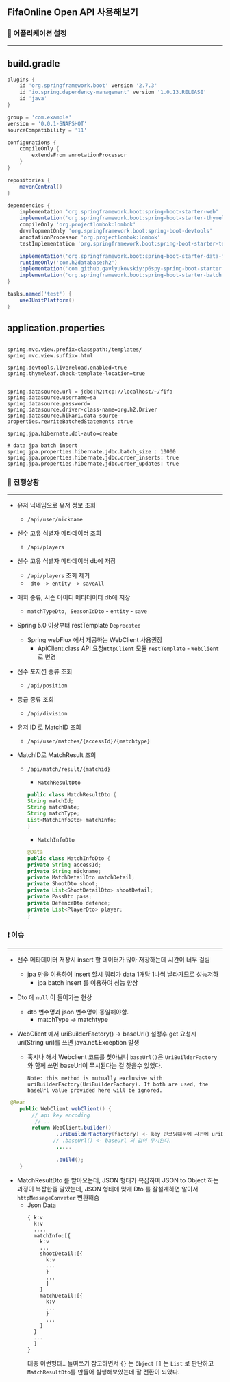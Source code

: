 ## FifaOnline Open API 사용해보기


### 🔨 어플리케이션 설정

---
## build.gradle

```groovy
plugins {
    id 'org.springframework.boot' version '2.7.3'
    id 'io.spring.dependency-management' version '1.0.13.RELEASE'
    id 'java'
}

group = 'com.example'
version = '0.0.1-SNAPSHOT'
sourceCompatibility = '11'

configurations {
    compileOnly {
        extendsFrom annotationProcessor
    }
}

repositories {
    mavenCentral()
}

dependencies {
    implementation 'org.springframework.boot:spring-boot-starter-web'
    implementation('org.springframework.boot:spring-boot-starter-thymeleaf')
    compileOnly 'org.projectlombok:lombok'
    developmentOnly 'org.springframework.boot:spring-boot-devtools'
    annotationProcessor 'org.projectlombok:lombok'
    testImplementation 'org.springframework.boot:spring-boot-starter-test'

    implementation('org.springframework.boot:spring-boot-starter-data-jpa')
    runtimeOnly('com.h2database:h2')
    implementation('com.github.gavlyukovskiy:p6spy-spring-boot-starter:1.5.6')
    implementation('org.springframework.boot:spring-boot-starter-batch')
}

tasks.named('test') {
    useJUnitPlatform()
}
```

## application.properties

```properties

spring.mvc.view.prefix=classpath:/templates/
spring.mvc.view.suffix=.html

spring.devtools.livereload.enabled=true
spring.thymeleaf.check-template-location=true


spring.datasource.url = jdbc:h2:tcp://localhost/~/fifa
spring.datasource.username=sa
spring.datasource.password=
spring.datasource.driver-class-name=org.h2.Driver
spring.datasource.hikari.data-source-properties.rewriteBatchedStatements :true

spring.jpa.hibernate.ddl-auto=create

# data jpa batch insert 
spring.jpa.properties.hibernate.jdbc.batch_size : 10000
spring.jpa.properties.hibernate.jdbc.order_inserts: true
spring.jpa.properties.hibernate.jdbc.order_updates: true

```


### 📑 진행상황

----

- 유저 닉네임으로 유저 정보 조회
  - `/api/user/nickname`
  
- 선수 고유 식별자 메타데이터 조회
  - `/api/players`
  
- 선수 고유 식별자 메타데이터 db에 저장
  - `/api/players`  조회 제거
  - ``` dto -> entity -> saveAll```
  
- 매치 종류, 시즌 아이디 메타데이터 db에 저장
  - `matchTypeDto, SeasonIdDto` - `entity` - `save`
  

- Spring 5.0 이상부터 restTemplate `Deprecated`
  - Spring webFlux 에서 제공하는 WebClient 사용권장
    - ApiClient.class API 요청`HttpClient` 모듈 `restTemplate` - `WebClient` 로 변경
  
  
- 선수 포지션 종류 조회
  - `/api/position`
  

- 등급 종류 조회
  - `/api/division`


- 유저 ID 로 MatchID 조회
  - `/api/user/matches/{accessId}/{matchtype}`


- MatchID로 MatchResult 조회
  - `/api/match/result/{matchid}`
    - `MatchResultDto`
    
    ```java 
    public class MatchResultDto {
    String matchId;
    String matchDate;
    String matchType;
    List<MatchInfoDto> matchInfo;
    }
    ```
    - `MatchInfoDto`
  
    ```java
    @Data
    public class MatchInfoDto {
    private String accessId;  
    private String nickname;
    private MatchDetailDto matchDetail;
    private ShootDto shoot;
    private List<ShootDetailDto> shootDetail;
    private PassDto pass;
    private DefenceDto defence;
    private List<PlayerDto> player;
    }
    ```
  

### ❗ 이슈 

---


- 선수 메타데이터 저장시 insert 할 데이터가 많아 저장하는데 시간이 너무 걸림
  - jpa 만을 이용하여 insert 할시 쿼리가 data 1개당 1나씩 날라가므로 성능저하
    - jpa batch insert 를 이용하여 성능 향상


- Dto 에 `null` 이 들어가는 현상
  - dto 변수명과 json 변수명이 동일해야함.
    - matchType -> matchtype
  

- WebClient 에서 uriBuilderFactory() -> baseUrl() 설정후 get 요청시 uri(String uri)를 쓰면 java.net.Exception 발생
    - 혹시나 해서 Webclient 코드를 찾아보니 `baseUrl()`은 `UriBuilderFactory` 와 함께 쓰면 baseUrl이 무시된다는 걸 찾을수 있었다. 
      ```
      Note: this method is mutually exclusive with uriBuilderFactory(UriBuilderFactory). If both are used, the baseUrl value provided here will be ignored.
      ```
```java
 @Bean
    public WebClient webClient() {
        // api key encoding 
         // ..
        return WebClient.builder()
                .uriBuilderFactory(factory) <- key 인코딩떄문에 사전에 uriBuilder 를 만들었다.
               // .baseUrl() <- baseUrl 의 값이 무시된다.
                .....
        
                .build();
    }

```
- MatchResultDto 를 받아오는데, JSON 형태가 복잡하여 JSON to Object 하는 과정이 복잡한줄 알았는데, JSON 형태에 맞게 Dto 를 잘설계하면 알아서 `httpMessageConveter` 변환해줌
  - Json Data
    ```
    { k:v 
      k:v
      ....
      matchInfo:[{
        k:v
        ...
        shootDetail:[{
          k:v
          ...
          }
          ...
          ]
        ]
        matchDetail:[{
          k:v
          ...
          }
          ...
        ]
      }
      ...
      ]
    }
    
    ```
    대충 이런형태.. 들여쓰기 참고하면서 `{}` 는 `Object` `[]` 는 `List` 로 판단하고 `MatchResultDto`를 만들어 실행해보았는데 잘 전환이 되었다.